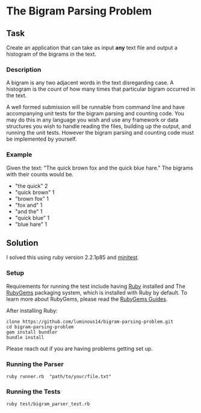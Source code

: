 # The Bigram Parsing Problem

## Task 
Create an application that can take as input **any** text file and output a
histogram of the bigrams in the text.

### Description
A bigram is any two adjacent words in the text disregarding case. A histogram is
the count of how many times that particular bigram occurred in the text.

A well formed submission will be runnable from command line and have
accompanying unit tests for the bigram parsing and counting code. You may do
this in any language you wish and use any framework or data structures you wish
to handle reading the files, building up the output, and running the unit tests.
However the bigram parsing and counting code must be implemented by yourself.

### Example
Given the text: "The quick brown fox and the quick blue hare." The bigrams with
their counts would be.

* "the quick" 2
* "quick brown" 1
* "brown fox" 1
* "fox and" 1
* "and the" 1
* "quick blue" 1
* "blue hare" 1


## Solution
I solved this using ruby version 2.2.1p85 and [minitest](https://github.com/seattlerb/minitest).

### Setup
Requirements for running the test include having [Ruby](https://www.ruby-lang.org/en/downloads/) installed and The [RubyGems](https://rubygems.org/)
packaging system, which is installed with Ruby by default. To learn more about
RubyGems, please read the [RubyGems Guides](http://guides.rubygems.org/).

After installing Ruby:
~~~~
clone https://github.com/luminous14/bigram-parsing-problem.git
cd bigram-parsing-problem
gem install bundler
bundle install
~~~~

Please reach out if you are having problems getting set up.

### Running the Parser
`ruby runner.rb  "path/to/your/file.txt"`
### Running the Tests
`ruby test/bigram_parser_test.rb`
